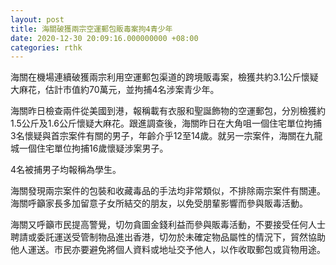 ```yaml
---
layout: post
title: 海關破獲兩宗空運郵包販毒案拘4青少年
date: 2020-12-30 20:09:16.000000000 +08:00
categories: rthk
---
```


海關在機場連續破獲兩宗利用空運郵包渠道的跨境販毒案，檢獲共約3.1公斤懷疑大麻花，估計市值約70萬元，並拘捕4名涉案青少年。

海關昨日檢查兩件從美國到港，報稱載有衣服和聖誕飾物的空運郵包，分別檢獲約1.5公斤及1.6公斤懷疑大麻花。跟進調查後，海關昨日在大角咀一個住宅單位拘捕3名懷疑與首宗案件有關的男子，年齡介乎12至14歲。就另一宗案件，海關在九龍城一個住宅單位拘捕16歲懷疑涉案男子。

4名被捕男子均報稱為學生。

海關發現兩宗案件的包裝和收藏毒品的手法均非常類似，不排除兩宗案件有關連。海關呼籲家長多加留意子女所結交的朋友，以免受朋輩影響而參與販毒活動。

海關又呼籲市民提高警覺，切勿貪圖金錢利益而參與販毒活動，不要接受任何人士聘請或委託運送受管制物品進出香港，切勿於未確定物品屬性的情況下，貿然協助他人運送。市民亦要避免將個人資料或地址交予他人，以作收取郵包或貨物用途。
